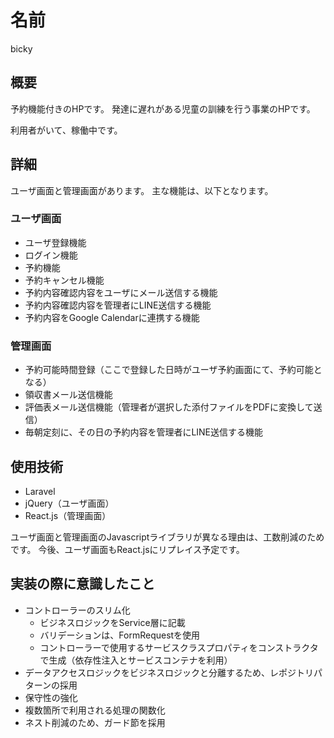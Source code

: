 名前
====
bicky

## 概要
予約機能付きのHPです。
発達に遅れがある児童の訓練を行う事業のHPです。

利用者がいて、稼働中です。

## 詳細
ユーザ画面と管理画面があります。
主な機能は、以下となります。

### ユーザ画面 
- ユーザ登録機能
- ログイン機能
- 予約機能
- 予約キャンセル機能
- 予約内容確認内容をユーザにメール送信する機能
- 予約内容確認内容を管理者にLINE送信する機能
- 予約内容をGoogle Calendarに連携する機能

### 管理画面
- 予約可能時間登録（ここで登録した日時がユーザ予約画面にて、予約可能となる）
- 領収書メール送信機能
- 評価表メール送信機能（管理者が選択した添付ファイルをPDFに変換して送信）
- 毎朝定刻に、その日の予約内容を管理者にLINE送信する機能

## 使用技術
- Laravel
- jQuery（ユーザ画面）
- React.js（管理画面）

ユーザ画面と管理画面のJavascriptライブラリが異なる理由は、工数削減のためです。
今後、ユーザ画面もReact.jsにリプレイス予定です。

## 実装の際に意識したこと
- コントローラーのスリム化
  - ビジネスロジックをService層に記載
  - バリデーションは、FormRequestを使用
  - コントローラーで使用するサービスクラスプロパティをコンストラクタで生成（依存性注入とサービスコンテナを利用）
- データアクセスロジックをビジネスロジックと分離するため、レポジトリパターンの採用
- 保守性の強化
 - 複数箇所で利用される処理の関数化
 - ネスト削減のため、ガード節を採用
